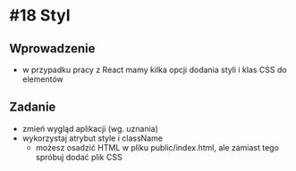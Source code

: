 # #18 Styl

## Wprowadzenie

- w przypadku pracy z React mamy kilka opcji dodania styli i klas CSS do elementów

## Zadanie

- zmień wygląd aplikacji (wg. uznania)
- wykorzystaj atrybut style i className
  - możesz osadzić HTML w pliku public/index.html, ale zamiast tego spróbuj dodać plik CSS